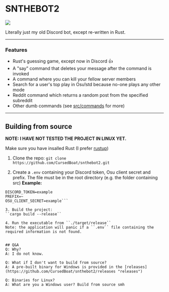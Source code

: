 # SNTHEBOT2

![](https://cdn.discordapp.com/emojis/1002963217083011134.webp?size=96&quality=lossless)

Literally just my old Discord bot, except re-written in Rust.



------------

### Features
- Rust's guessing game, except now in Discord 👍
- A "say" command that deletes your message after the command is invoked
- A command where you can kill your fellow server members
- Search for a user's top play in Osu!std because no-one plays any other mode
- Reddit command which returns a random post from the specified subreddit
- Other dumb commands (see [src/commands](https://github.com/CursedBoat/snthebot2/tree/master/src/commands "src/commands") for more)

----------
## Building from source
**NOTE: I HAVE NOT TESTED THE PROJECT IN LINUX YET.**

Make sure you have insalled Rust (I prefer [rustup](https://rustup.rs/ "rustup"))
1. Clone the repo:
``git clone https://github.com/CursedBoat/snthebot2.git ``

2. Create a `.env` containing your Discord token, Osu client secret and prefix. The file must be in the root directory (e.g. the folder containing src)
**Example:**
```.env
DISCORD_TOKEN=example
PREFIX=~
OSU_CLIENT_SECRET=example```

3. Build the project:
``cargo build --release``

4. Run the executable from ``./target/release``
Note: the application will panic if a ``.env`` file containing the required information is not found.


## Q&A
Q: Why?
A: I do not know.

Q: What if I don't want to build from source?
A: A pre-built binary for Windows is provided in the [releases](https://github.com/CursedBoat/snthebot2/releases "releases")

Q: Binaries for Linux?
A: What are you a Windows user? Build from source smh
